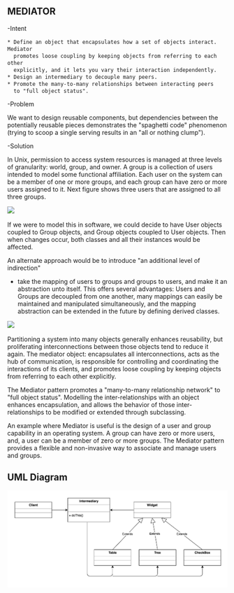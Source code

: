 MEDIATOR
--------
    
-Intent
    
    * Define an object that encapsulates how a set of objects interact. Mediator 
      promotes loose coupling by keeping objects from referring to each other 
      explicitly, and it lets you vary their interaction independently.
    * Design an intermediary to decouple many peers.
    * Promote the many-to-many relationships between interacting peers 
      to "full object status".     
      
-Problem

   We want to design reusable components, but dependencies between the potentially
   reusable pieces demonstrates the "spaghetti code" phenomenon (trying to scoop 
   a single serving results in an "all or nothing clump"). 
    
-Solution

   In Unix, permission to access system resources is managed at three levels of 
   granularity: world, group, and owner. A group is a collection of users intended
   to model some functional affiliation. Each user on the system can be a member of
   one or more groups, and each group can have zero or more users assigned to it. 
   Next figure shows three users that are assigned to all three groups. 
          
    
![](../screenshots/Mediator.svg)

   If we were to model this in software, we could decide to have User objects 
   coupled to Group objects, and Group objects coupled to User objects. Then when
   changes occur, both classes and all their instances would be affected.

   An alternate approach would be to introduce "an additional level of indirection"
   - take the mapping of users to groups and groups to users, and make it an abstraction
   unto itself. This offers several advantages: Users and Groups are decoupled from
   one another, many mappings can easily be maintained and manipulated simultaneously,
   and the mapping abstraction can be extended in the future by defining derived 
   classes.
    
![](../screenshots/Mediator_1.svg)

   Partitioning a system into many objects generally enhances reusability, but 
   proliferating interconnections between those objects tend to reduce it again. 
   The mediator object: encapsulates all interconnections, acts as the hub of 
   communication, is responsible for controlling and coordinating the interactions 
   of its clients, and promotes loose coupling by keeping objects from referring to
   each other explicitly.    
    
   The Mediator pattern promotes a "many-to-many relationship network" to "full 
   object status". Modelling the inter-relationships with an object enhances 
   encapsulation, and allows the behavior of those inter-relationships to be 
   modified or extended through subclassing.
    
   An example where Mediator is useful is the design of a user and group capability
   in an operating system. A group can have zero or more users, and, a user can be 
   a member of zero or more groups. The Mediator pattern provides a flexible and 
   non-invasive way to associate and manage users and groups.
   
   
UML Diagram
-----------
![](../screenshots/mediator.png)   
    
    


